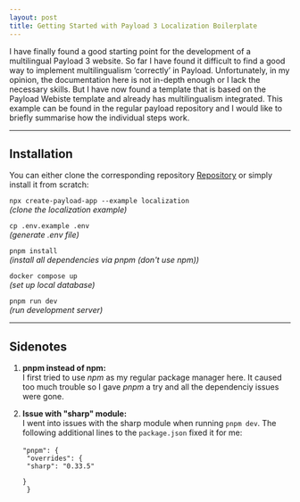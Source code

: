 ```yaml
---
layout: post
title: Getting Started with Payload 3 Localization Boilerplate
---
```


<!-- <mark>Update: 19 Apr 2025 -->

<!-- The _Finder_ is MacOS' equivalent to _Windows Explorer_ and is handy to use due to useful systemwide shortcuts. -->

I have finally found a good starting point for the development of a multilingual Payload 3 website. So far I have found it difficult to find a good way to implement multilingualism ‘correctly’ in Payload. Unfortunately, in my opinion, the documentation here is not in-depth enough or I lack the necessary skills.
But I have now found a template that is based on the Payload Webiste template and already has multilingualism integrated. This example can be found in the regular payload repository and I would like to briefly summarise how the individual steps work.

---

## Installation

You can either clone the corresponding repository [Repository](https://github.com/payloadcms/payload/tree/main/examples/localization) or simply install it from scratch:

`npx create-payload-app --example localization`
<br>_(clone the localization example)_

`cp .env.example .env`
<br>_(generate .env file)_

`pnpm install`
<br>_(install all dependencies via pnpm (don't use npm))_

`docker compose up`
<br>_(set up local database)_

`pnpm run dev`
<br>_(run development server)_

---

## Sidenotes

1. <b>pnpm instead of npm:</b><br>I first tried to use _npm_ as my regular package manager here. It caused too much trouble so I gave _pnpm_ a try and all the dependenciy issues were gone.

2. <b>Issue with "sharp" module:</b><br>I went into issues with the sharp module when running `pnpm dev`. The following additional lines to the `package.json` fixed it for me:<br><br><code>"pnpm": {<br>
   "overrides": {<br>
   "sharp": "0.33.5"<br>
   }<br>
   }</code>
